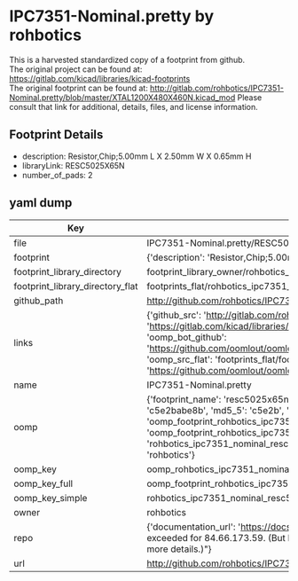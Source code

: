 # IPC7351-Nominal.pretty by rohbotics  
This is a harvested standardized copy of a footprint from github.  
The original project can be found at:  
https://gitlab.com/kicad/libraries/kicad-footprints  
The original footprint can be found at:
http://gitlab.com/rohbotics/IPC7351-Nominal.pretty/blob/master/XTAL1200X480X460N.kicad_mod
Please consult that link for additional, details, files, and license information.  
## Footprint Details
* description: Resistor,Chip;5.00mm L X 2.50mm W X 0.65mm H  
* libraryLink: RESC5025X65N  
* number_of_pads: 2  
## yaml dump  
| Key | Value |  
| --- | --- |  
| file | IPC7351-Nominal.pretty/RESC5025X65N.kicad_mod |  
| footprint | {'description': 'Resistor,Chip;5.00mm L X 2.50mm W X 0.65mm H', 'libraryLink': 'RESC5025X65N', 'number_of_pads': 2} |  
| footprint_library_directory | footprint_library_owner/rohbotics_IPC7351-Nominal.pretty |  
| footprint_library_directory_flat | footprints_flat/rohbotics_ipc7351_nominal_resc5025x65n/working |  
| github_path | http://github.com/rohbotics/IPC7351-Nominal.pretty/blob/master/RESC5025X65N.kicad_mod |  
| links | {'github_src': 'http://gitlab.com/rohbotics/IPC7351-Nominal.pretty/blob/master/XTAL1200X480X460N.kicad_mod', 'github_src_repo': 'https://gitlab.com/kicad/libraries/kicad-footprints', 'oomp_bot': 'footprints/rohbotics_ipc7351_nominal_resc5025x65n/working', 'oomp_bot_github': 'https://github.com/oomlout/oomlout_oomp_footprint_bot/tree/main/footprints/rohbotics_ipc7351_nominal_resc5025x65n/working', 'oomp_src_flat': 'footprints_flat/footprints_flat/rohbotics_ipc7351_nominal_resc5025x65n/working', 'oomp_src_flat_github': 'https://github.com/oomlout/oomlout_oomp_footprint_src/tree/main/footprints_flat/rohbotics_ipc7351_nominal_resc5025x65n/working'} |  
| name | IPC7351-Nominal.pretty |  
| oomp | {'footprint_name': 'resc5025x65n', 'library_name': 'ipc7351_nominal', 'md5': 'c5e2babe8b6bc1abd105af62a8507fba', 'md5_10': 'c5e2babe8b', 'md5_5': 'c5e2b', 'md5_6': 'c5e2ba', 'oomp_key': 'oomp_rohbotics_ipc7351_nominal_resc5025x65n', 'oomp_key_extra': 'oomp_footprint_rohbotics_ipc7351_nominal_resc5025x65n', 'oomp_key_full': 'oomp_footprint_rohbotics_ipc7351_nominal_resc5025x65n_c5e2ba', 'oomp_key_simple': 'rohbotics_ipc7351_nominal_resc5025x65n', 'original_filename': 'IPC7351-Nominal.pretty/RESC5025X65N.kicad_mod', 'owner_name': 'rohbotics'} |  
| oomp_key | oomp_rohbotics_ipc7351_nominal_resc5025x65n |  
| oomp_key_full | oomp_footprint_rohbotics_ipc7351_nominal_resc5025x65n |  
| oomp_key_simple | rohbotics_ipc7351_nominal_resc5025x65n |  
| owner | rohbotics |  
| repo | {'documentation_url': 'https://docs.github.com/rest/overview/resources-in-the-rest-api#rate-limiting', 'message': "API rate limit exceeded for 84.66.173.59. (But here's the good news: Authenticated requests get a higher rate limit. Check out the documentation for more details.)"} |  
| url | http://github.com/rohbotics/IPC7351-Nominal.pretty |  

